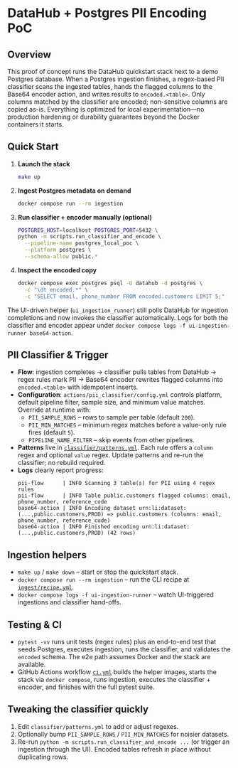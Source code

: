 # DataHub + Postgres PII Encoding PoC

## Overview
This proof of concept runs the DataHub quickstart stack next to a demo Postgres database. When a Postgres ingestion finishes, a
regex-based PII classifier scans the ingested tables, hands the flagged columns to the Base64 encoder action, and writes results
to `encoded.<table>`. Only columns matched by the classifier are encoded; non-sensitive columns are copied as-is. Everything is
optimized for local experimentation—no production hardening or durability guarantees beyond the Docker containers it starts.

## Quick Start
1. **Launch the stack**
   ```bash
   make up
   ```
2. **Ingest Postgres metadata on demand**
   ```bash
   docker compose run --rm ingestion
   ```
3. **Run classifier + encoder manually (optional)**
   ```bash
   POSTGRES_HOST=localhost POSTGRES_PORT=5432 \
   python -m scripts.run_classifier_and_encode \
     --pipeline-name postgres_local_poc \
     --platform postgres \
     --schema-allow public.*
   ```
4. **Inspect the encoded copy**
   ```bash
   docker compose exec postgres psql -U datahub -d postgres \
     -c "\dt encoded.*" \
     -c "SELECT email, phone_number FROM encoded.customers LIMIT 5;"
   ```

The UI-driven helper (`ui_ingestion_runner`) still polls DataHub for ingestion completions and now invokes the classifier
automatically. Logs for both the classifier and encoder appear under `docker compose logs -f ui-ingestion-runner base64-action`.

## PII Classifier & Trigger
- **Flow**: ingestion completes → classifier pulls tables from DataHub → regex rules mark PII → Base64 encoder rewrites flagged
  columns into `encoded.<table>` with idempotent inserts.
- **Configuration**: `actions/pii_classifier/config.yml` controls platform, default pipeline filter, sample size, and minimum
  value matches. Override at runtime with:
  - `PII_SAMPLE_ROWS` – rows to sample per table (default `200`).
  - `PII_MIN_MATCHES` – minimum regex matches before a value-only rule fires (default `5`).
  - `PIPELINE_NAME_FILTER` – skip events from other pipelines.
- **Patterns** live in [`classifier/patterns.yml`](classifier/patterns.yml). Each rule offers a `column` regex and optional
  `value` regex. Update patterns and re-run the classifier; no rebuild required.
- **Logs** clearly report progress:
  ```text
  pii-flow      | INFO Scanning 3 table(s) for PII using 4 regex rules
  pii-flow      | INFO Table public.customers flagged columns: email, phone_number, reference_code
  base64-action | INFO Encoding dataset urn:li:dataset:(...,public.customers,PROD) => public.customers (columns: email, phone_number, reference_code)
  base64-action | INFO Finished encoding urn:li:dataset:(...,public.customers,PROD) (42 rows)
  ```

## Ingestion helpers
- `make up` / `make down` – start or stop the quickstart stack.
- `docker compose run --rm ingestion` – run the CLI recipe at [`ingest/recipe.yml`](ingest/recipe.yml).
- `docker compose logs -f ui-ingestion-runner` – watch UI-triggered ingestions and classifier hand-offs.

## Testing & CI
- `pytest -vv` runs unit tests (regex rules) plus an end-to-end test that seeds Postgres, executes ingestion, runs the classifier,
  and validates the `encoded` schema. The e2e path assumes Docker and the stack are available.
- GitHub Actions workflow [`ci.yml`](.github/workflows/ci.yml) builds the helper images, starts the stack via `docker compose`,
  runs ingestion, executes the classifier + encoder, and finishes with the full pytest suite.

## Tweaking the classifier quickly
1. Edit `classifier/patterns.yml` to add or adjust regexes.
2. Optionally bump `PII_SAMPLE_ROWS` / `PII_MIN_MATCHES` for noisier datasets.
3. Re-run `python -m scripts.run_classifier_and_encode ...` (or trigger an ingestion through the UI). Encoded tables refresh in
   place without duplicating rows.
